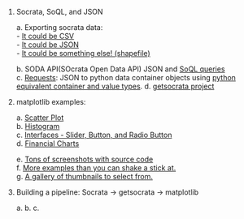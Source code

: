 



1. Socrata, SoQL, and JSON

    a. Exporting socrata data:     
       - [It could be CSV](https://data.sfgov.org/Transportation/Raw-AVL-GPS-data/5fk7-ivit)    
       - [It could be JSON](https://data.sfgov.org/Transportation/Bicycle-Parking-Public-/w969-5mn4)    
       - [It could be something else! (shapefile)](https://data.sfgov.org/Economy-and-Community/Percent-of-Population-with-College-Education-or-Mo/4qbm-vfqg)    

    b. SODA API(SOcrata Open Data API) JSON and [SoQL queries](http://dev.socrata.com/docs/queries.html)    
    c. [Requests](): JSON to python data container objects using [python equivalent container and value types]().
    d. [getsocrata project]()    


2. matplotlib examples:    
    
    a. [Scatter Plot](http://matplotlib.org/users/screenshots.html#scatter-demo)     
    b. [Histogram](http://matplotlib.org/users/screenshots.html#histograms)    
    c. [Interfaces - Slider, Button, and Radio Button](http://matplotlib.org/users/screenshots.html#slider-demo)    
    d. [Financial Charts](http://matplotlib.org/users/screenshots.html#financial-charts)    
    
    e. [Tons of screenshots with source code](http://matplotlib.org/users/screenshots.html)    
    f. [More examples than you can shake a stick at.](http://matplotlib.org/examples/index.html)    
    g. [A gallery of thumbnails to select from.](http://matplotlib.org/gallery.html)    



3. Building a pipeline: Socrata -> getsocrata -> matplotlib    

    a.
    b.
    c.



